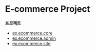 # E-commerce Project


**프로젝트**   
- [ex.ecommerce.core](./core/)
- [ex.ecommerce.admin](./core/site.admin/)
- [ex.ecommerce.site](./core/site/)
